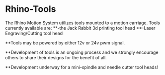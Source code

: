 
# Rhino-Tools
The Rhino Motion System utilizes tools mounted to a motion carriage.  Tools currently available are:
**-the Jack Rabbit 3d printing tool head 
**-Laser Engraving/Cutting tool head

**Tools may be powered by either 12v or 24v pwm signal.

**Development of tools is an ongoing process and we strongly encourage others to share their designs for the benefit of all.

**Development underway for a mini-spindle and needle cutter tool heads!







